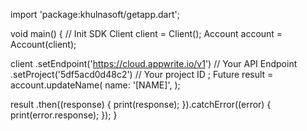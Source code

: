 import 'package:khulnasoft/getapp.dart';

void main() { // Init SDK
  Client client = Client();
  Account account = Account(client);

  client
    .setEndpoint('https://cloud.appwrite.io/v1') // Your API Endpoint
    .setProject('5df5acd0d48c2') // Your project ID
  ;
  Future result = account.updateName(
    name: '[NAME]',
  );

  result
    .then((response) {
      print(response);
    }).catchError((error) {
      print(error.response);
  });
}
